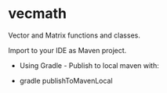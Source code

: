 # vecmath
Vector and Matrix functions and classes.

Import to your IDE as Maven project.
- Using Gradle -
Publish to local maven with:
* gradle publishToMavenLocal


